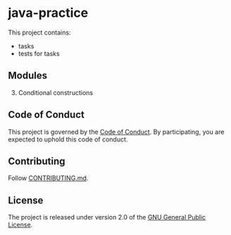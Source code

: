# java-practice

This project contains:
 - tasks
 - tests for tasks

## Modules
 
3. Conditional constructions
 
## Code of Conduct

This project is governed by the [Code of Conduct](CODE_OF_CONDUCT.md).
By participating, you are expected to uphold this code of conduct.


## Contributing

Follow [CONTRIBUTING.md](CONTRIBUTING.md).


## License

The project is released under version 2.0 of the 
[GNU General Public License](https://www.gnu.org/licenses/old-licenses/gpl-2.0.html).


